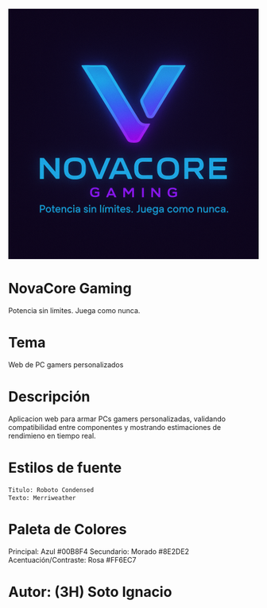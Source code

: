 ![logo.png](logo.png)
# NovaCore Gaming
Potencia sin limites. Juega como nunca.

# Tema
Web de PC gamers personalizados

# Descripción
Aplicacion web para armar PCs gamers personalizadas, validando compatibilidad entre componentes y mostrando estimaciones de rendimieno en tiempo real.

# Estilos de fuente
	Titulo: Roboto Condensed
    Texto: Merriweather

# Paleta de Colores 
Principal: Azul #00B8F4
Secundario: Morado #8E2DE2
Acentuación/Contraste: Rosa #FF6EC7

# Autor: (3H) Soto Ignacio